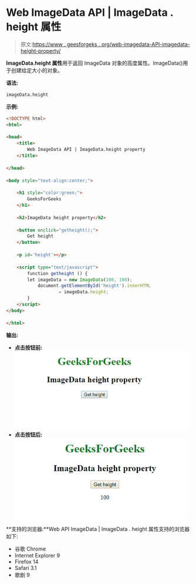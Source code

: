 # Web ImageData API | ImageData . height 属性

> 原文:[https://www . geesforgeks . org/web-imagedata-API-imagedata-height-property/](https://www.geeksforgeeks.org/web-imagedata-api-imagedata-height-property/)

**ImageData.height 属性**用于返回 ImageData 对象的高度属性。ImageData()用于创建给定大小的对象。

**语法:**

```html
imageData.height
```

**示例:**

```html
<!DOCTYPE html> 
<html> 

<head>
    <title>
        Web ImageData API | ImageData.height property
    </title>

</head>

<body style="text-align:center;">

    <h1 style="color:green;"> 
        GeeksForGeeks 
    </h1> 

    <h2>ImageData height property</h2>

    <button onclick="getheight();">
        Get height
    </button>

    <p id='height'></p>

    <script type="text/javascript">
        function getheight () {
        let imageData = new ImageData(100, 100);
            document.getElementById('height').innerHTML
                    = imageData.height;
        }
    </script> 
</body>

</html>
```

**输出:**

*   **点击按钮前:**
    ![](img/b25d05ca5051a26191da32d0190a17f0.png)
*   **点击按钮后:**
    ![](img/4243d8bb2306853095ad6dc29d9f633a.png)

**支持的浏览器:**Web API ImageData | ImageData . height 属性支持的浏览器如下:

*   谷歌 Chrome
*   Internet Explorer 9
*   Firefox 14
*   Safari 3.1
*   歌剧 9
